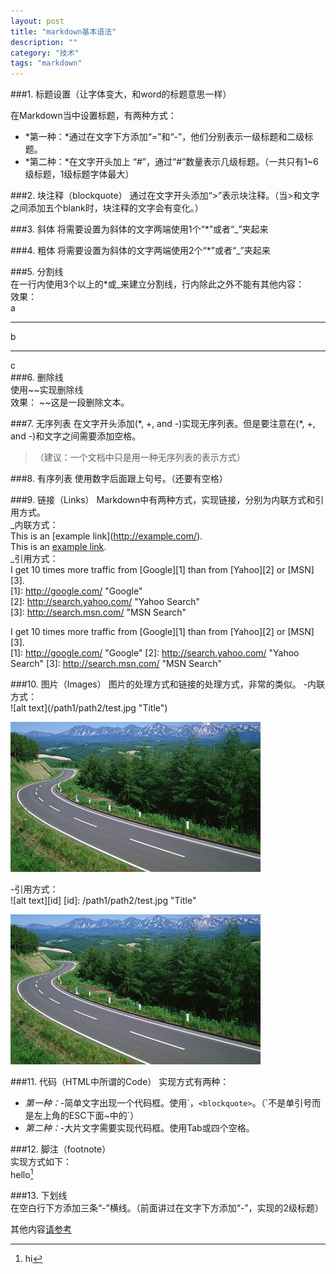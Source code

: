 ```yaml
---
layout: post
title: "markdown基本语法"
description: ""
category: "技术"
tags: "markdown" 
---
```


###1. 标题设置（让字体变大，和word的标题意思一样）

在Markdown当中设置标题，有两种方式：   
- *第一种：*通过在文字下方添加“=”和“-”，他们分别表示一级标题和二级标题。   
- *第二种：*在文字开头加上 “#”，通过“#”数量表示几级标题。（一共只有1~6级标题，1级标题字体最大）

###2. 块注释（blockquote）
通过在文字开头添加“>”表示块注释。（当>和文字之间添加五个blank时，块注释的文字会有变化。）

###3. 斜体
将需要设置为斜体的文字两端使用1个“*”或者“_”夹起来

###4. 粗体
将需要设置为斜体的文字两端使用2个“*”或者“_”夹起来   

###5. 分割线   
在一行内使用3个以上的\*或\_来建立分割线，行内除此之外不能有其他内容：   
效果：  
a
***
b
***
c  
###6. 删除线   
使用~~实现删除线   
效果：
~~这是一段删除文本。  

###7. 无序列表
在文字开头添加(\*, \+, and \-)实现无序列表。但是要注意在(\*, \+, and \-)和文字之间需要添加空格。    
>（建议：一个文档中只是用一种无序列表的表示方式）

###8. 有序列表
使用数字后面跟上句号。（还要有空格）

###9. 链接（Links）
Markdown中有两种方式，实现链接，分别为内联方式和引用方式。  
_内联方式：   
This is an \[example link\](http://example.com/).      
This is an [example link](http://example.com/).   
_引用方式：       
I get 10 times more traffic from \[Google\]\[1\] than from \[Yahoo\]\[2\] or \[MSN\]\[3\].     
\[1\]: http://google.com/        "Google"    
\[2\]: http://search.yahoo.com/  "Yahoo Search"      
\[3\]: http://search.msn.com/    "MSN Search"       



I get 10 times more traffic from [Google][1] than from [Yahoo][2] or [MSN][3].     
[1]: http://google.com/        "Google" 
[2]: http://search.yahoo.com/  "Yahoo Search" 
[3]: http://search.msn.com/    "MSN Search"
 

###10. 图片（Images）
图片的处理方式和链接的处理方式，非常的类似。
-内联方式：    
\!\[alt text\](/path1/path2/test.jpg "Title")   



![alt text](/public/img/scenery.jpg "Title")   



-引用方式：   
\!\[alt text\]\[id\] 
\[id\]: /path1/path2/test.jpg "Title"



![alt text][id] 

[id]: /public/img/scenery.jpg "Title"

###11. 代码（HTML中所谓的Code）
实现方式有两种：
- *第一种：*-简单文字出现一个代码框。使用\`，`<blockquote>`。（\`不是单引号而是左上角的ESC下面~中的`）   
- *第二种：*-大片文字需要实现代码框。使用Tab或四个空格。
  
###12. 脚注（footnote）  
实现方式如下：  
hello[^hello]  



[^hello]: hi

###13. 下划线  
在空白行下方添加三条“-”横线。（前面讲过在文字下方添加“-”，实现的2级标题）   



其他内容[请参考](http://wowubuntu.com/markdown/basic.html)
